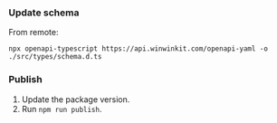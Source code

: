 
### Update schema

From remote:
```
npx openapi-typescript https://api.winwinkit.com/openapi-yaml -o ./src/types/schema.d.ts
```

### Publish

1. Update the package version.
2. Run `npm run publish`.
